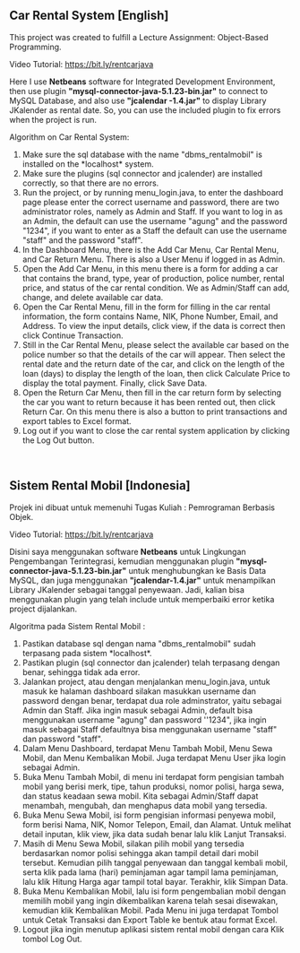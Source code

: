 ## Car Rental System [English]

This project was created to fulfill a Lecture Assignment: Object-Based Programming.

Video Tutorial: https://bit.ly/rentcarjava

Here I use **Netbeans** software for Integrated Development Environment, then use plugin **"mysql-connector-java-5.1.23-bin.jar"** to connect to MySQL Database, and also use **"jcalendar -1.4.jar"** to display Library JKalender as rental date. So, you can use the included plugin to fix errors when the project is run.

Algorithm on Car Rental System:
<ol>
<li>Make sure the sql database with the name "dbms_rentalmobil" is installed on the *localhost* system.</li>
<li>Make sure the plugins (sql connector and jcalender) are installed correctly, so that there are no errors.</li>
<li>Run the project, or by running menu_login.java, to enter the dashboard page please enter the correct username and password, there are two administrator roles, namely as Admin and Staff. If you want to log in as an Admin, the default can use the username "agung" and the password "1234", if you want to enter as a Staff the default can use the username "staff" and the password "staff".</li>
<li>In the Dashboard Menu, there is the Add Car Menu, Car Rental Menu, and Car Return Menu. There is also a User Menu if logged in as Admin.</li>
<li>Open the Add Car Menu, in this menu there is a form for adding a car that contains the brand, type, year of production, police number, rental price, and status of the car rental condition. We as Admin/Staff can add, change, and delete available car data.</li>
<li>Open the Car Rental Menu, fill in the form for filling in the car rental information, the form contains Name, NIK, Phone Number, Email, and Address. To view the input details, click view, if the data is correct then click Continue Transaction.</li>
<li>Still in the Car Rental Menu, please select the available car based on the police number so that the details of the car will appear. Then select the rental date and the return date of the car, and click on the length of the loan (days) to display the length of the loan, then click Calculate Price to display the total payment. Finally, click Save Data.</li>
<li>Open the Return Car Menu, then fill in the car return form by selecting the car you want to return because it has been rented out, then click Return Car. On this menu there is also a button to print transactions and export tables to Excel format.</li>
<li>Log out if you want to close the car rental system application by clicking the Log Out button.</li>
</ol>
<br>

## Sistem Rental Mobil [Indonesia]

Projek ini dibuat untuk memenuhi Tugas Kuliah : Pemrograman Berbasis Objek.

Video Tutorial: https://bit.ly/rentcarjava

Disini saya menggunakan software **Netbeans** untuk Lingkungan Pengembangan Terintegrasi, kemudian menggunakan plugin **"mysql-connector-java-5.1.23-bin.jar"** untuk menghubungkan ke Basis Data MySQL, dan juga menggunakan **"jcalendar-1.4.jar"** untuk menampilkan Library JKalender sebagai tanggal penyewaan. Jadi, kalian bisa menggunakan plugin yang telah include untuk memperbaiki error ketika project dijalankan.


Algoritma pada Sistem Rental Mobil :
<ol>
<li>Pastikan database sql dengan nama "dbms_rentalmobil" sudah terpasang pada sistem *localhost*.</li>
<li>Pastikan plugin (sql connector dan jcalender) telah terpasang dengan benar, sehingga tidak ada error.</li>
<li>Jalankan project, atau dengan menjalankan menu_login.java, untuk masuk ke halaman dashboard silakan masukkan username dan password dengan benar, terdapat dua role adminstrator, yaitu sebagai Admin dan Staff. Jika ingin masuk sebagai Admin, default bisa menggunakan username "agung" dan password ''1234", jika ingin masuk sebagai Staff defaultnya bisa menggunakan username "staff" dan password "staff".</li>
<li>Dalam Menu Dashboard, terdapat Menu Tambah Mobil, Menu Sewa Mobil, dan Menu Kembalikan Mobil. Juga terdapat Menu User jika login sebagai Admin.</li>
<li>Buka Menu Tambah Mobil, di menu ini terdapat form pengisian tambah mobil yang berisi merk, tipe, tahun produksi, nomor polisi, harga sewa, dan status keadaan sewa mobil. Kita sebagai Admin/Staff dapat menambah, mengubah, dan menghapus data mobil yang tersedia.</li>
<li>Buka Menu Sewa Mobil, isi form pengisian informasi penyewa mobil, form berisi Nama, NIK, Nomor Telepon, Email, dan Alamat. Untuk melihat detail inputan, klik view, jika data sudah benar lalu klik Lanjut Transaksi.</li>
<li>Masih di Menu Sewa Mobil, silakan pilih mobil yang tersedia berdasarkan nomor polisi sehingga akan tampil detail dari mobil tersebut. Kemudian pilih tanggal penyewaan dan tanggal kembali mobil, serta klik pada lama (hari) peminjaman agar tampil lama peminjaman, lalu klik Hitung Harga agar tampil total bayar. Terakhir, klik Simpan Data.</li>
<li>Buka Menu Kembalikan Mobil, lalu isi form pengembalian mobil dengan memilih mobil yang ingin dikembalikan karena telah sesai disewakan, kemudian klik Kembalikan Mobil. Pada Menu ini juga terdapat Tombol untuk Cetak Transaksi dan Export Table ke bentuk atau format Excel.</li>
<li>Logout jika ingin menutup aplikasi sistem rental mobil dengan cara Klik tombol Log Out.</li>
</ol>
